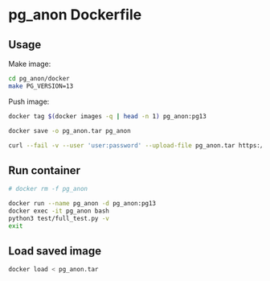 # pg_anon Dockerfile

## Usage

Make image:

```bash
cd pg_anon/docker
make PG_VERSION=13
```

Push image:

```bash
docker tag $(docker images -q | head -n 1) pg_anon:pg13

docker save -o pg_anon.tar pg_anon

curl --fail -v --user 'user:password' --upload-file pg_anon.tar https://nexus.tantorlabs.ru/repository/tantorlabs-raw/
```

## Run container

```bash
# docker rm -f pg_anon

docker run --name pg_anon -d pg_anon:pg13
docker exec -it pg_anon bash
python3 test/full_test.py -v
exit

```

## Load saved image

```bash
docker load < pg_anon.tar

```